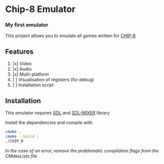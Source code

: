 # Chip-8 Emulator
### My first emulator

This project allows you to emulate all games written for [CHIP-8](https://en.wikipedia.org/wiki/CHIP-8)

## Features
1. [x] Video
2. [x] Audio
3. [x] Multi-platform
4. [ ] Visualisation of registers (for debug)
5. [ ] Installation script

## Installation
This emulator requires [SDL](https://www.libsdl.org/) and [SDL-MIXER](https://www.libsdl.org/projects/SDL_mixer/) library

Install the dependencies and compile with

```sh
cmake .
cmake --build .
./CHIP_8
```
_In the case of an error, remove the problematic compilation flags from the CMakeLists file_